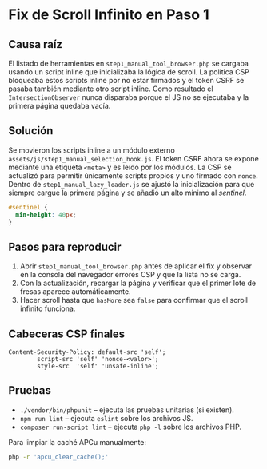 # Fix de Scroll Infinito en Paso 1

## Causa raíz
El listado de herramientas en `step1_manual_tool_browser.php` se cargaba usando un script inline que inicializaba la lógica de scroll. La política CSP bloqueaba estos scripts inline por no estar firmados y el token CSRF se pasaba también mediante otro script inline. Como resultado el `IntersectionObserver` nunca disparaba porque el JS no se ejecutaba y la primera página quedaba vacía.

## Solución
Se movieron los scripts inline a un módulo externo `assets/js/step1_manual_selection_hook.js`. El token CSRF ahora se expone mediante una etiqueta `<meta>` y es leído por los módulos. La CSP se actualizó para permitir únicamente scripts propios y uno firmado con `nonce`. Dentro de `step1_manual_lazy_loader.js` se ajustó la inicialización para que siempre cargue la primera página y se añadió un alto mínimo al *sentinel*.

```css
#sentinel {
  min-height: 40px;
}
```

## Pasos para reproducir
1. Abrir `step1_manual_tool_browser.php` antes de aplicar el fix y observar en la consola del navegador errores CSP y que la lista no se carga.
2. Con la actualización, recargar la página y verificar que el primer lote de fresas aparece automáticamente.
3. Hacer scroll hasta que `hasMore` sea `false` para confirmar que el scroll infinito funciona.

## Cabeceras CSP finales
```
Content-Security-Policy: default-src 'self';
        script-src 'self' 'nonce-<valor>'; 
        style-src  'self' 'unsafe-inline';
```

## Pruebas
- `./vendor/bin/phpunit` – ejecuta las pruebas unitarias (si existen).
- `npm run lint` – ejecuta `eslint` sobre los archivos JS.
- `composer run-script lint` – ejecuta `php -l` sobre los archivos PHP.

Para limpiar la caché APCu manualmente:
```bash
php -r 'apcu_clear_cache();'
```
